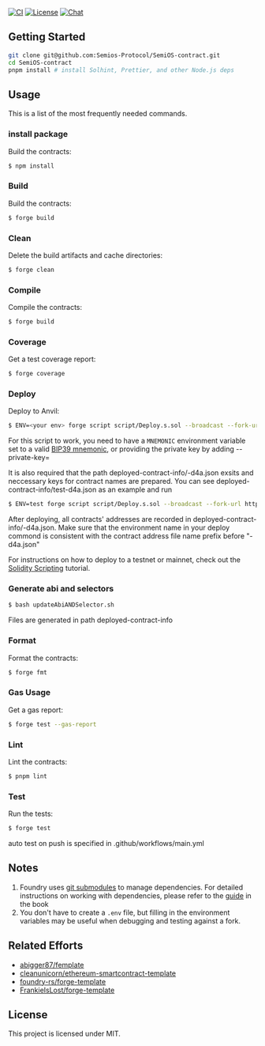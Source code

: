 [![CI](https://github.com/Semios-Protocol/SemiOS-contract/actions/workflows/ci.yml/badge.svg)][gh-ci]
[![License](https://img.shields.io/badge/License-MIT-orange.svg)][mit-license]
[![Chat][tg-badge]][tg-url]

[mit-license]: https://opensource.org/license/mit/
[gh-ci]: https://github.com/Semios-Protocol/SemiOS-contract/actions/workflows/main.yml
[tg-url]:  https://t.me/c/2070866902/1
[tg-badge]: https://img.shields.io/badge/chat-telegram-blue
## Getting Started

```sh
git clone git@github.com:Semios-Protocol/SemiOS-contract.git
cd SemiOS-contract
pnpm install # install Solhint, Prettier, and other Node.js deps
```

## Usage

This is a list of the most frequently needed commands.

### install package

Build the contracts:

```sh
$ npm install
```

### Build

Build the contracts:

```sh
$ forge build
```

### Clean

Delete the build artifacts and cache directories:

```sh
$ forge clean
```

### Compile

Compile the contracts:

```sh
$ forge build
```

### Coverage

Get a test coverage report:

```sh
$ forge coverage
```

### Deploy

Deploy to Anvil:

```sh
$ ENV=<your env> forge script script/Deploy.s.sol --broadcast --fork-url http://localhost:8545
```

For this script to work, you need to have a `MNEMONIC` environment variable set to a valid
[BIP39 mnemonic](https://iancoleman.io/bip39/), or providing the private key by adding --private-key=<your private key>

It is also required that the path deployed-contract-info/<your env>-d4a.json exsits and neccessary keys for contract
names are prepared. You can see deployed-contract-info/test-d4a.json as an example and run

```sh
$ ENV=test forge script script/Deploy.s.sol --broadcast --fork-url http://localhost:8545
```

After deploying, all contracts' addresses are recorded in deployed-contract-info/<your env>-d4a.json. Make sure that the
environment name in your deploy commond is consistent with the contract address file name prefix before "-d4a.json"

For instructions on how to deploy to a testnet or mainnet, check out the
[Solidity Scripting](https://book.getfoundry.sh/tutorials/solidity-scripting.html) tutorial.

### Generate abi and selectors

```sh
$ bash updateAbiANDSelector.sh
```

Files are generated in path deployed-contract-info

### Format

Format the contracts:

```sh
$ forge fmt
```

### Gas Usage

Get a gas report:

```sh
$ forge test --gas-report
```

### Lint

Lint the contracts:

```sh
$ pnpm lint
```

### Test

Run the tests:

```sh
$ forge test
```

auto test on push is specified in .github/workflows/main.yml

## Notes

1. Foundry uses [git submodules](https://git-scm.com/book/en/v2/Git-Tools-Submodules) to manage dependencies. For
   detailed instructions on working with dependencies, please refer to the
   [guide](https://book.getfoundry.sh/projects/dependencies.html) in the book
2. You don't have to create a `.env` file, but filling in the environment variables may be useful when debugging and
   testing against a fork.

## Related Efforts

- [abigger87/femplate](https://github.com/abigger87/femplate)
- [cleanunicorn/ethereum-smartcontract-template](https://github.com/cleanunicorn/ethereum-smartcontract-template)
- [foundry-rs/forge-template](https://github.com/foundry-rs/forge-template)
- [FrankieIsLost/forge-template](https://github.com/FrankieIsLost/forge-template)

## License

This project is licensed under MIT.
